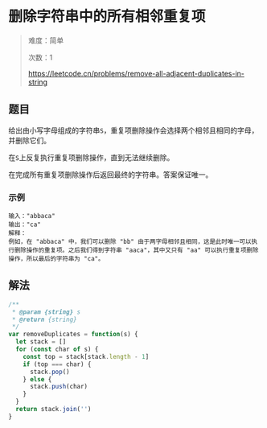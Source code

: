 # 删除字符串中的所有相邻重复项

> 难度：简单
>
> 次数：1
>
> https://leetcode.cn/problems/remove-all-adjacent-duplicates-in-string

## 题目

给出由小写字母组成的字符串`S`，重复项删除操作会选择两个相邻且相同的字母，并删除它们。

在`S`上反复执行重复项删除操作，直到无法继续删除。

在完成所有重复项删除操作后返回最终的字符串。答案保证唯一。

### 示例

```
输入："abbaca"
输出："ca"
解释：
例如，在 "abbaca" 中，我们可以删除 "bb" 由于两字母相邻且相同，这是此时唯一可以执行删除操作的重复项。之后我们得到字符串 "aaca"，其中又只有 "aa" 可以执行重复项删除操作，所以最后的字符串为 "ca"。
```

## 解法

```javascript
/**
 * @param {string} s
 * @return {string}
 */
var removeDuplicates = function(s) {
  let stack = []
  for (const char of s) {
    const top = stack[stack.length - 1]
    if (top === char) {
      stack.pop()
    } else {
      stack.push(char)
    }
  }
  return stack.join('')
}
```
